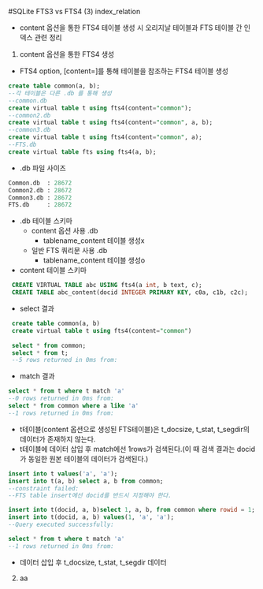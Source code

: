 #SQLite FTS3 vs FTS4 (3) index_relation

* content 옵션을 통한 FTS4 테이블 생성 시 오리지날 테이블과 FTS 테이블 간 인덱스 관련 정리

1. content 옵션을 통한 FTS4 생성
  * FTS4 option, [content=]를 통해 테이블을 참조하는 FTS4 테이블 생성
  ```SQL
  create table common(a, b);
  --각 테이블은 다른 .db 를 통해 생성
  --common.db
  create virtual table t using fts4(content="common");
  --common2.db
  create virtual table t using fts4(content="common", a, b);
  --common3.db
  create virtual table t using fts4(content="common", a);
  --FTS.db
  create virtual table fts using fts4(a, b);
  ```
  * .db 파일 사이즈
  ```SQL
  Common.db  : 28672
  Common2.db : 28672 
  Common3.db : 28672
  FTS.db     : 28672
  ```
  * .db 테이블 스키마
    * content 옵션 사용 .db
      * tablename_content 테이블 생성x
    * 일반 FTS 쿼리문 사용 .db
      * tablename_content 테이블 생성o
  * content 테이블 스키마
  ```SQL
   CREATE VIRTUAL TABLE abc USING fts4(a int, b text, c);
   CREATE TABLE abc_content(docid INTEGER PRIMARY KEY, c0a, c1b, c2c);
  ```
  * select 결과
  ```SQL
   create table common(a, b)
   create virtual table t using fts4(content="common")
   
   select * from common;
   select * from t;
   --5 rows returned in 0ms from:
  ```
  * match 결과
  ```SQL
  select * from t where t match 'a'
  --0 rows returned in 0ms from:
  select * from common where a like 'a'
  --1 rows returned in 0ms from:
  ```
   * t테이블(content 옵션으로 생성된 FTS테이블)은 t_docsize, t_stat, t_segdir의 데이터가 존재하지 않는다.
   * t테이블에 데이터 삽입 후 match에선 1rows가 검색된다.(이 때 검색 결과는 docid가 동일한 원본 테이블의 데이터가 검색된다.)
   ```SQL
   insert into t values('a', 'a');
   insert into t(a, b) select a, b from common;
   --constraint failed:
   --FTS table insert에선 docid를 반드시 지정해야 한다.
   
   insert into t(docid, a, b)select 1, a, b, from common where rowid = 1;
   insert into t(docid, a, b) values(1, 'a', 'a');
   --Query executed successfully:
   
   select * from t where t match 'a'
   --1 rows returned in 0ms from:
   ```
  * 데이터 삽입 후 t_docsize, t_stat, t_segdir 데이터
2. aa
  
  
